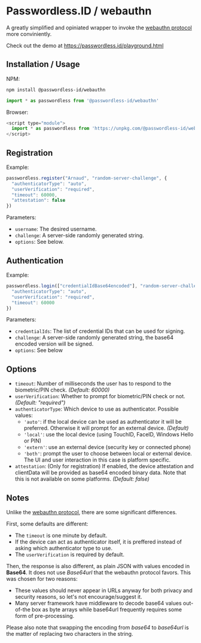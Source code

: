 Passwordless.ID / webauthn
==========================

A greatly simplified and opiniated wrapper to invoke the [webauthn protocol](https://w3c.github.io/webauthn/) more conviniently. 

Check out the demo at https://passwordless.id/playground.html

Installation / Usage
--------------------

NPM:

```bash
npm install @passwordless-id/webauthn
```

```js
import * as passwordless from '@passwordless-id/webauthn'
```

Browser:

```js
<script type="module">
  import * as passwordless from 'https://unpkg.com/@passwordless-id/webauthn@latest/dist/passwordless.min.js'
</script>
```


Registration
------------

Example:

```js
passwordless.register("Arnaud", "random-server-challenge", {
  "authenticatorType": "auto",
  "userVerification": "required",
  "timeout": 60000,
  "attestation": false
})
```

Parameters:

- `username`: The desired username.
- `challenge`: A server-side randomly generated string.
- `options`: See below.

Authentication
--------------

Example:

```js
passwordless.login(["credentialIdBase64encoded"], "random-server-challenge", {
  "authenticatorType": "auto",
  "userVerification": "required",
  "timeout": 60000
})
```

Parameters:

- `credentialIds`: The list of credential IDs that can be used for signing.
- `challenge`: A server-side randomly generated string, the base64 encoded version will be signed.
- `options`: See below

Options
-------

- `timeout`: Number of milliseconds the user has to respond to the biometric/PIN check. *(Default: 60000)*
- `userVerification`: Whether to prompt for biometric/PIN check or not. *(Default: "required")*
- `authenticatorType`: Which device to use as authenticator. Possible values:
    - `'auto'`: if the local device can be used as authenticator it will be preferred. Otherwise it will prompt for an external device. *(Default)*
    - `'local'`: use the local device (using TouchID, FaceID, Windows Hello or PIN)
    - `'extern'`: use an external device (security key or connected phone)
    - `'both'`: prompt the user to choose between local or external device. The UI and user interaction in this case is platform specific.
- `attestation`: (Only for registration) If enabled, the device attestation and clientData will be provided as base64 encoded binary data. Note that this is not available on some platforms. *(Default: false)*

Notes
-----

Unlike the [webauthn protocol](), there are some significant differences.

First, some defaults are different:

- The `timeout` is one minute by default.
- If the device can act as authenticator itself, it is preffered instead of asking which authenticator type to use.
- The `userVerification` is required by default.


Then, the response is also different, as plain JSON with values encoded in **Base64**. It does not use *Base64url* that the webauthn protocol favors. This was chosen for two reasons:

- These values should never appear in URLs anyway for both privacy and security reasons, so let's not encourage/suggest it.
- Many server framework have middleware to decode base64 values out-of-the box as byte arrays while base64url frequently requires some form of pre-processing.

Please also note that swapping the encoding from *base64* to *base64url* is the matter of replacing two characters in the string.
